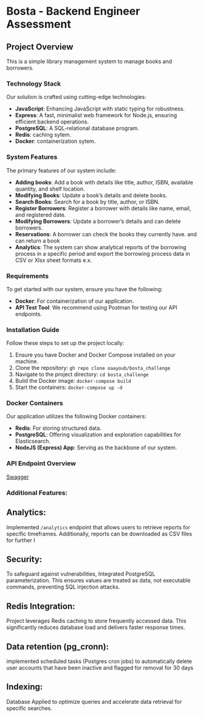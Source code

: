# Bosta - Backend Engineer Assessment

## Project Overview

This is a simple library management system to manage books and borrowers.

### Technology Stack

Our solution is crafted using cutting-edge technologies:

- **JavaScript**: Enhancing JavaScript with static typing for robustness.
- **Express**: A fast, minimalist web framework for Node.js, ensuring efficient backend operations.
- **PostgreSQL**: A SQL-relational database program.
- **Redis**: caching sytem.
- **Docker**: containerization sytem.

### System Features

The primary features of our system include:

- **Adding books**: Add a book with details like title, author, ISBN, available quantity, and shelf location.
- **Modifying Books**: Update a book’s details and delete books.
- **Search Books**: Search for a book by title, author, or ISBN.
- **Register Borrowers**: Register a borrower with details like name, email, and registered date.
- **Modifying Borrowers**: Update a borrower’s details and can delete borrowers.
- **Reservations**: A borrower can check the books they currently have. and can return a book
- **Analytics**: The system can show analytical reports of the borrowing process in a specific period and export the borrowing process data in CSV or Xlsx sheet formats e.x.

### Requirements

To get started with our system, ensure you have the following:

- **Docker**: For containerization of our application.
- **API Test Tool**: We recommend using Postman for testing our API endpoints.

### Installation Guide

Follow these steps to set up the project locally:

1. Ensure you have Docker and Docker Compose installed on your machine.
2. Clone the repository: `gh repo clone oaayoub/bosta_challenge`
3. Navigate to the project directory: `cd bosta_challenge`
4. Build the Docker image: `docker-compose build`
5. Start the containers: `docker-compose up -d`

### Docker Containers

Our application utilizes the following Docker containers:

- **Redis**: For storing structured data.
- **PostgreSQL**: Offering visualization and exploration capabilities for Elasticsearch.
- **NodeJS (Express) App**: Serving as the backbone of our system.

### API Endpoint Overview
[Swagger](https://app.swaggerhub.com/apis-docs/OAAYOUB0101/library-management_api/1.0.0#/)
### Additional Features:

## Analytics:
Implemented `/analytics` endpoint that allows users to retrieve reports for specific timeframes. Additionally, reports can be downloaded as CSV files for further I

## Security:
To safeguard against vulnerabilities, Integrated PostgreSQL parameterization. This ensures values are treated as data, not executable commands, preventing SQL injection attacks.

## Redis Integration:
Project leverages Redis caching to store frequently accessed data. This significantly reduces database load and delivers faster response times.

## Data retention (pg_cronn):
implemented scheduled tasks (Postgres cron jobs) to automatically delete user accounts that have been inactive and flagged for removal for 30 days

## Indexing:
Database Applied to optimize queries and accelerate data retrieval for specific searches.
